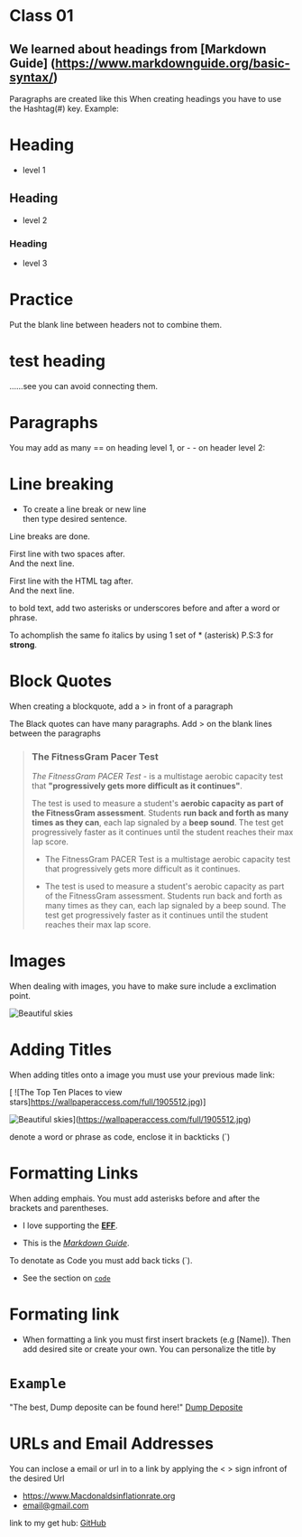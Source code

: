 # Class 01

## We learned about headings from [Markdown Guide] (https://www.markdownguide.org/basic-syntax/)

Paragraphs are created like this 
When creating headings you have to use the Hashtag(#) key. 
Example:

# Heading 

+ level 1

## Heading 

 + level 2

### Heading 

+ level 3

# Practice

Put the blank line between headers not to combine them.

# test heading 

……see you can avoid connecting them.

# Paragraphs


You may add as many == on heading level 1, or - -  on header level  2: 

# Line breaking 

+ To create a line break or new line <br>
then type desired sentence.



Line breaks are done.

First line with two spaces after.  
And the next line.

First line with the HTML tag after.<br>
And the next line.

to bold text, add two asterisks or underscores before and after a word or phrase. 

To achomplish the same fo italics by using 1 set of * (asterisk) P.S:3 for **strong**.

# Block Quotes

When creating a blockquote, add a > in front of a paragraph

The Black quotes can have many paragraphs. Add > on the blank lines between the paragraphs

>### **The FitnessGram Pacer Test**  
>*The FitnessGram PACER Test* - is a multistage aerobic capacity test that **"progressively gets more difficult as it continues"**.
>
>The test is used to measure a student's **aerobic capacity as part of the FitnessGram assessment**. Students **run back and forth as many times as they can**, each lap signaled by a **beep sound**. The test get progressively faster as it continues until the student reaches their max lap score.
>>
> - The FitnessGram PACER Test is a multistage aerobic capacity test that progressively gets more difficult as it continues.
>
> - The test is used to measure a student's aerobic capacity as part of the FitnessGram assessment. Students run back and forth as many times as they can, each lap signaled by a beep sound. The test get progressively faster as it continues until the student reaches their max lap score.
>

# Images 

When dealing with images, you have to make sure include a exclimation point.


![Beautiful skies](https://wallpaperaccess.com/full/1905512.jpg)


# Adding Titles
>
When adding titles onto a image you must use your previous made link:  

  [ ![The Top Ten Places to view stars]https://wallpaperaccess.com/full/1905512.jpg)]
>
![Beautiful skies](https://wallpaperaccess.com/full/1905512.jpg)](https://wallpaperaccess.com/full/1905512.jpg) 

denote a word or phrase as code, enclose it in backticks (`)


# Formatting Links

When adding emphais.  You must add asterisks before and after the brackets and parentheses. 

+ I love supporting the **[EFF](https://eff.org)**.

+ This is the *[Markdown Guide](https://www.markdownguide.org)*.

To denotate as Code you must add back ticks (`).

 + See the section on [`code`](#Code)  
   
# Formating link
 
 + When formatting a link you must first insert brackets (e.g [Name]). Then add desired site or create your own. You can personalize the title by 

# `Example`
"The best, Dump deposite can be found here!" [Dump Deposite]((https://DumpDeposite))

# URLs and Email Addresses

You can inclose a email or url in to a link by applying the < > sign infront of the desired Url 



+ https://www.Macdonaldsinflationrate.org
+ <email@gmail.com>


[1]: <https://www.imdb.com/title/tt0903624/>  

link to my get hub: [GitHub](https://github.com/KaviousD/First-class-/edit/main/Classs%2001.md)
